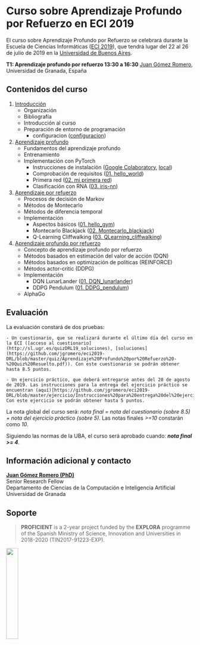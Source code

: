 # Curso sobre Aprendizaje Profundo por Refuerzo en ECI 2019
El curso sobre Aprendizaje Profundo por Refuerzo se celebrará durante la Escuela de Ciencias Informáticas ([ECI 2019](https://eci2019.dc.uba.ar)), que tendrá lugar del 22 al 26 de julio de 2019 en la [Universidad de Buenos Aires](http://www.uba.ar).

**T1: Aprendizaje profundo por refuerzo 13:30 a 16:30**
[Juan Gómez Romero](https://decsai.ugr.es/~jgomez), Universidad de Granada, España

<!-- 
![](https://github.com/jgromero/eci2019-DRL/blob/master/programa-eci-2019.png) 
-->

## Contenidos del curso
1. [Introducción](https://github.com/jgromero/eci2019-DRL/blob/master/Tema%201%20-%20Introduccion/Introducción.pdf)
	- Organización
	- Bibliografía
	- Introducción al curso
	- Preparación de entorno de programación
		- configuracion ([configuracion](https://github.com/jgromero/eci2019-DRL/blob/master/configuracion.ipynb))
2. [Aprendizaje profundo](https://github.com/jgromero/eci2019-DRL/blob/master/Tema%202%20-%20Aprendizaje%20Profundo/Aprendizaje%20profundo.pdf)
	- Fundamentos del aprendizaje profundo
	- Entrenamiento
	- Implementación con PyTorch 
		- Instrucciones de instalación ([Google Colaboratory](https://github.com/jgromero/eci2019-DRL/blob/master/Tema%202%20-%20Aprendizaje%20Profundo/Instrucciones%20Google%20Colab%20PyTorch.pdf), [local](https://github.com/jgromero/eci2019-DRL/blob/master/Tema%202%20-%20Aprendizaje%20Profundo/Instrucciones%20PyTorch%20local.pdf))
		- Comprobación de requisitos ([01. hello_world](https://github.com/jgromero/eci2019-DRL/blob/master/Tema%202%20-%20Aprendizaje%20Profundo/code/01.%20hello_world.ipynb))
		- Primera red ([02. mi primera red](https://github.com/jgromero/eci2019-DRL/blob/master/Tema%202%20-%20Aprendizaje%20Profundo/code/02.%20mi%20primera%20red.ipynb))
		- Clasificación con RNA ([03. iris-nn](https://github.com/jgromero/eci2019-DRL/blob/master/Tema%202%20-%20Aprendizaje%20Profundo/code/03.%20iris-nn.ipynb))
3. [Aprendizaje por refuerzo](https://github.com/jgromero/eci2019-DRL/blob/master/Tema%203%20-%20Aprendizaje%20por%20Refuerzo/Aprendizaje%20por%20refuerzo.pdf)
	- Procesos de decisión de Markov
	- Métodos de Montecarlo
	- Métodos de diferencia temporal
	- Implementación
		- Aspectos básicos ([01. hello_gym](https://github.com/jgromero/eci2019-DRL/blob/master/Tema%203%20-%20Aprendizaje%20por%20Refuerzo/code/01.%20hello_gym.ipynb))
		- Montecarlo Blackjack ([02. Montecarlo_blackjack](https://github.com/jgromero/eci2019-DRL/blob/master/Tema%203%20-%20Aprendizaje%20por%20Refuerzo/code/02.%20Montecarlo_blackjack.ipynb))
		<!-- - Montecarlo Cliffwalking ([02b. Montecarlo_cliffwalking](https://github.com/jgromero/eci2019-DRL/blob/master/Tema%203%20-%20Aprendizaje%20por%20Refuerzo/code/02.%20Montecarlo_cliffwalking.ipynb)) ** -->
		- Q-Learning Cliffwalking ([03. QLearning_cliffwalking](https://github.com/jgromero/eci2019-DRL/blob/master/Tema%203%20-%20Aprendizaje%20por%20Refuerzo/code/03.%20QLearning_cliffwalking.ipynb))
4. [Aprendizaje profundo por refuerzo](https://github.com/jgromero/eci2019-DRL/blob/master/Tema%204%20-%20Aprendizaje%20Profundo%20por%20Refuerzo/Aprendizaje%20profundo%20por%20refuerzo.pdf)
	- Concepto de aprendizaje profundo por refuerzo
	- Métodos basados en estimación del valor de acción (DQN)
	- Métodos basados en optimización de políticas (REINFORCE)
	- Métodos actor-critic (DDPG)
	- Implementación
		- DQN LunarLander ([01. DQN_lunarlander](https://github.com/jgromero/eci2019-DRL/blob/master/Tema%204%20-%20Aprendizaje%20Profundo%20por%20Refuerzo/code/dqn/01.%20DQN_lunarlander.ipynb))
		<!-- - DQN CartPole ([01b. DQN_cartpole](https://github.com/jgromero/eci2019-DRL/blob/master/Tema%204%20-%20Aprendizaje%20Profundo%20por%20Refuerzo/code/dqn/01b.%20DQN_cartpole.ipynb)) ** -->
		- DDPG Pendulum ([01. DDPG_pendulum](https://github.com/jgromero/eci2019-DRL/blob/master/Tema%204%20-%20Aprendizaje%20Profundo%20por%20Refuerzo/code/ddpg/01.%20DDPG_lunarlander.ipynb))
	- AlphaGo
 
## Evaluación
La evaluación constará de dos pruebas:

	- Un cuestionario, que se realizará durante el último día del curso en la ECI ([acceso al cuestionario](http://sl.ugr.es/quizDRL19_soluciones), [soluciones](https://github.com/jgromero/eci2019-DRL/blob/master/quiz/Aprendizaje%20Profundo%20por%20Refuerzo%20-%20Quiz%20Resuelto.pdf)). Con este cuestionario se podrán obtener hasta 8.5 puntos.

	- Un ejercicio práctico, que deberá entregarse antes del 20 de agosto de 2019. Las instrucciones para la entrega del ejercicio práctico se encuentran (aquí)[https://github.com/jgromero/eci2019-DRL/blob/master/ejercicio/Instrucciones%20para%20entrega%20del%20ejercicio.pdf]. Con este ejercicio se podrán obtener hasta 5 puntos.

La nota global del curso será: _nota final = nota del cuestionario (sobre 8.5) + nota del ejercicio práctico (sobre 5)_. Las notas finales _>=10_ constarán como _10_.

Siguiendo las normas de la UBA, el curso será aprobado cuando: **_nota final >= 4_**.

## Información adicional y contacto
**[Juan Gómez Romero (PhD)](https://decsai.ugr.es/~jgomez)** </br>
Senior Research Fellow </br>
Departamento de Ciencias de la Computación e Inteligencia Artificial </br>
Universidad de Granada

## Soporte
>**PROFICIENT** is a 2-year project funded by the **EXPLORA** programme of the Spanish Ministry of Science, Innovation and Universities in 2018-2020 (TIN2017-91223-EXP).

<img align="left" width="25%" src="https://upload.wikimedia.org/wikipedia/commons/a/ad/Logotipo_del_Ministerio_de_Ciencia%2C_Innovación_y_Universidades.svg"/>